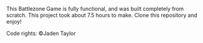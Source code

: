 This Battlezone Game is fully functional, and was built completely from scratch.
This project took about 7.5 hours to make. Clone this repository and enjoy!
<p>Code rights: &copy;Jaden Taylor<P>